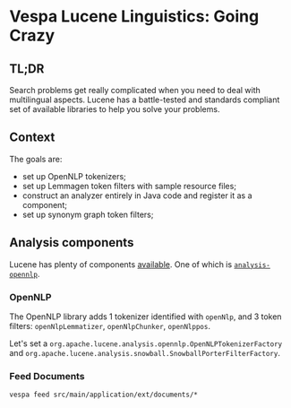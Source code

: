 # Vespa Lucene Linguistics: Going Crazy

## TL;DR

Search problems get really complicated when you need to deal with multilingual aspects.
Lucene has a battle-tested and standards compliant set of available libraries to help you solve your problems.

## Context

The goals are:
- set up OpenNLP tokenizers;
- set up Lemmagen token filters with sample resource files; 
- construct an analyzer entirely in Java code and register it as a component;
- set up synonym graph token filters;

## Analysis components

Lucene has plenty of components [available](https://lucene.apache.org/core/9_7_0/index.html).
One of which is [`analysis-opennlp`](https://lucene.apache.org/core/9_7_0/analysis/opennlp/index.html).

### OpenNLP

The OpenNLP library adds 1 tokenizer identified with `openNlp`, and 3 token filters:
`openNlpLemmatizer`, `openNlpChunker`, `openNlppos`.  

Let's set a `org.apache.lucene.analysis.opennlp.OpenNLPTokenizerFactory` and
`org.apache.lucene.analysis.snowball.SnowballPorterFilterFactory`.


### Feed Documents

```shell
vespa feed src/main/application/ext/documents/*
```
